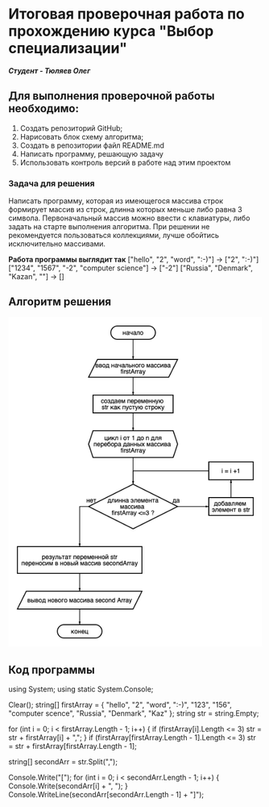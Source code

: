 # Итоговая проверочная работа по прохождению курса "Выбор специализации"
***Студент - Тюляев Олег***

## Для выполнения проверочной работы необходимо:

1. Создать репозиторий GitHub;
2. Нарисовать блок схему алгоритма;
3. Создать в репозитории файл README.md
4. Написать программу, решающую задачу
5. Использовать контроль версий в работе над этим проектом

### Задача для решения
Написать программу, которая из имеющегося массива строк формирует массив из строк, длинна которых меньше либо равна 3 символа. Первоначальный массив можно ввести с клавиатуры, либо задать на старте выполнения алгоритма. 
При решении не рекомендуется пользоваться коллекциями, лучше обойтись исключительно массивами.

**Работа программы выглядит так**
["hello", "2", "word", ":-)"] -> ["2", ":-)"]
["1234", "1567", "-2", "computer science"] -> ["-2"]
["Russia", "Denmark", "Kazan", ""] -> []

## Алгоритм решения

![блок-схема_для_задачи](diagram-task.png) 

## Код программы

using System;
using static System.Console;

Clear();
string[] firstArray = { "hello", "2", "word", ":-)", "123", "156", "computer scence", "Russia", "Denmark", "Kaz" };
string str = string.Empty;


for (int i = 0; i < firstArray.Length - 1; i++)
{
    if (firstArray[i].Length <= 3) str = str + firstArray[i] + ",";
}
if (firstArray[firstArray.Length - 1].Length <= 3) str = str + firstArray[firstArray.Length - 1];

string[] secondArr = str.Split(",");

Console.Write("[");
for (int i = 0; i < secondArr.Length - 1; i++)
{
    Console.Write(secondArr[i] + ", ");
}
Console.WriteLine(secondArr[secondArr.Length - 1] + "]");
